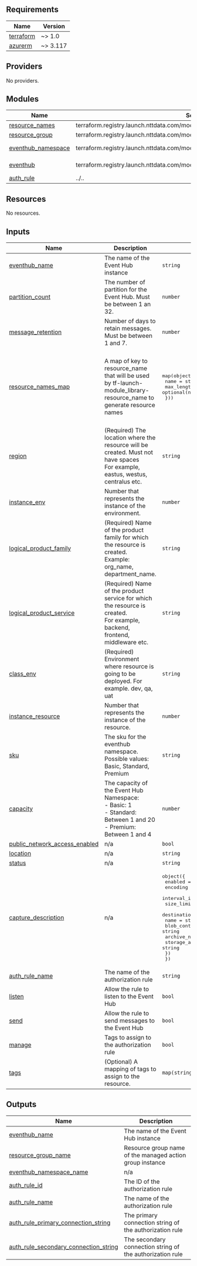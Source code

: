 <!-- BEGINNING OF PRE-COMMIT-TERRAFORM DOCS HOOK -->
## Requirements

| Name | Version |
|------|---------|
| <a name="requirement_terraform"></a> [terraform](#requirement\_terraform) | ~> 1.0 |
| <a name="requirement_azurerm"></a> [azurerm](#requirement\_azurerm) | ~> 3.117 |

## Providers

No providers.

## Modules

| Name | Source | Version |
|------|--------|---------|
| <a name="module_resource_names"></a> [resource\_names](#module\_resource\_names) | terraform.registry.launch.nttdata.com/module_library/resource_name/launch | ~> 2.0 |
| <a name="module_resource_group"></a> [resource\_group](#module\_resource\_group) | terraform.registry.launch.nttdata.com/module_primitive/resource_group/azurerm | ~> 1.0 |
| <a name="module_eventhub_namespace"></a> [eventhub\_namespace](#module\_eventhub\_namespace) | terraform.registry.launch.nttdata.com/module_primitive/eventhub_namespace/azurerm | ~> 1.0.0 |
| <a name="module_eventhub"></a> [eventhub](#module\_eventhub) | terraform.registry.launch.nttdata.com/module_primitive/eventhub/azurerm | ~> 1.0.0 |
| <a name="module_auth_rule"></a> [auth\_rule](#module\_auth\_rule) | ../.. | n/a |

## Resources

No resources.

## Inputs

| Name | Description | Type | Default | Required |
|------|-------------|------|---------|:--------:|
| <a name="input_eventhub_name"></a> [eventhub\_name](#input\_eventhub\_name) | The name of the Event Hub instance | `string` | n/a | yes |
| <a name="input_partition_count"></a> [partition\_count](#input\_partition\_count) | The number of partition for the Event Hub. Must be between 1 an 32. | `number` | `2` | no |
| <a name="input_message_retention"></a> [message\_retention](#input\_message\_retention) | Number of days to retain messages. Must be between 1 and 7. | `number` | `1` | no |
| <a name="input_resource_names_map"></a> [resource\_names\_map](#input\_resource\_names\_map) | A map of key to resource\_name that will be used by tf-launch-module\_library-resource\_name to generate resource names | <pre>map(object({<br/>    name       = string<br/>    max_length = optional(number, 60)<br/>  }))</pre> | <pre>{<br/>  "eventhub_namespace": {<br/>    "max_length": 50,<br/>    "name": "eventhub"<br/>  },<br/>  "resource_group": {<br/>    "max_length": 90,<br/>    "name": "rg"<br/>  }<br/>}</pre> | no |
| <a name="input_region"></a> [region](#input\_region) | (Required) The location where the resource will be created. Must not have spaces<br/>    For example, eastus, westus, centralus etc. | `string` | `"eastus2"` | no |
| <a name="input_instance_env"></a> [instance\_env](#input\_instance\_env) | Number that represents the instance of the environment. | `number` | `0` | no |
| <a name="input_logical_product_family"></a> [logical\_product\_family](#input\_logical\_product\_family) | (Required) Name of the product family for which the resource is created.<br/>    Example: org\_name, department\_name. | `string` | `"launch"` | no |
| <a name="input_logical_product_service"></a> [logical\_product\_service](#input\_logical\_product\_service) | (Required) Name of the product service for which the resource is created.<br/>    For example, backend, frontend, middleware etc. | `string` | `"network"` | no |
| <a name="input_class_env"></a> [class\_env](#input\_class\_env) | (Required) Environment where resource is going to be deployed. For example. dev, qa, uat | `string` | `"dev"` | no |
| <a name="input_instance_resource"></a> [instance\_resource](#input\_instance\_resource) | Number that represents the instance of the resource. | `number` | `0` | no |
| <a name="input_sku"></a> [sku](#input\_sku) | The sku for the eventhub namespace. Possible values: Basic, Standard, Premium | `string` | `"Standard"` | no |
| <a name="input_capacity"></a> [capacity](#input\_capacity) | The capacity of the Event Hub Namespace:<br/>  - Basic: 1<br/>  - Standard: Between 1 and 20<br/>  - Premium: Between 1 and 4 | `number` | `1` | no |
| <a name="input_public_network_access_enabled"></a> [public\_network\_access\_enabled](#input\_public\_network\_access\_enabled) | n/a | `bool` | `true` | no |
| <a name="input_location"></a> [location](#input\_location) | n/a | `string` | n/a | yes |
| <a name="input_status"></a> [status](#input\_status) | n/a | `string` | `"Active"` | no |
| <a name="input_capture_description"></a> [capture\_description](#input\_capture\_description) | n/a | <pre>object({<br/>    enabled             = bool<br/>    encoding            = string<br/>    interval_in_seconds = number<br/>    size_limit_in_bytes = number<br/>    destination = object({<br/>      name                = string<br/>      blob_container_name = string<br/>      archive_name_format = string<br/>      storage_account_id  = string<br/>    })<br/>  })</pre> | `null` | no |
| <a name="input_auth_rule_name"></a> [auth\_rule\_name](#input\_auth\_rule\_name) | The name of the authorization rule | `string` | n/a | yes |
| <a name="input_listen"></a> [listen](#input\_listen) | Allow the rule to listen to the Event Hub | `bool` | `false` | no |
| <a name="input_send"></a> [send](#input\_send) | Allow the rule to send messages to the Event Hub | `bool` | `false` | no |
| <a name="input_manage"></a> [manage](#input\_manage) | Tags to assign to the authorization rule | `bool` | `false` | no |
| <a name="input_tags"></a> [tags](#input\_tags) | (Optional) A mapping of tags to assign to the resource. | `map(string)` | `{}` | no |

## Outputs

| Name | Description |
|------|-------------|
| <a name="output_eventhub_name"></a> [eventhub\_name](#output\_eventhub\_name) | The name of the Event Hub instance |
| <a name="output_resource_group_name"></a> [resource\_group\_name](#output\_resource\_group\_name) | Resource group name of the managed action group instance |
| <a name="output_eventhub_namespace_name"></a> [eventhub\_namespace\_name](#output\_eventhub\_namespace\_name) | n/a |
| <a name="output_auth_rule_id"></a> [auth\_rule\_id](#output\_auth\_rule\_id) | The ID of the authorization rule |
| <a name="output_auth_rule_name"></a> [auth\_rule\_name](#output\_auth\_rule\_name) | The name of the authorization rule |
| <a name="output_auth_rule_primary_connection_string"></a> [auth\_rule\_primary\_connection\_string](#output\_auth\_rule\_primary\_connection\_string) | The primary connection string of the authorization rule |
| <a name="output_auth_rule_secondary_connection_string"></a> [auth\_rule\_secondary\_connection\_string](#output\_auth\_rule\_secondary\_connection\_string) | The secondary connection string of the authorization rule |
<!-- END OF PRE-COMMIT-TERRAFORM DOCS HOOK -->

